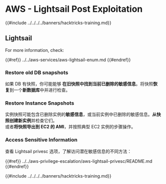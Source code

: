 # AWS - Lightsail Post Exploitation

{{#include ../../../../banners/hacktricks-training.md}}

## Lightsail

For more information, check:

{{#ref}}
../../aws-services/aws-lightsail-enum.md
{{#endref}}

### Restore old DB snapshots

如果 DB 有快照，你可能能够 **在旧快照中找到当前已删除的敏感信息**。将快照**恢复**到一个**新数据库**中并进行检查。

### Restore Instance Snapshots

实例快照可能包含已删除实例的**敏感信息**，或当前实例中已删除的敏感信息。**从快照创建新实例**并检查它们。\
或者**将快照导出到 EC2 的 AMI**，并按照典型 EC2 实例的步骤操作。

### Access Sensitive Information

查看 Lightsail privesc 选项，了解访问潜在敏感信息的不同方法：

{{#ref}}
../../aws-privilege-escalation/aws-lightsail-privesc/README.md
{{#endref}}

{{#include ../../../../banners/hacktricks-training.md}}
